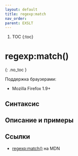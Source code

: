 ```yaml
---
layout: default
title: regexp​:match
nav_order:
parent: EXSLT
---
```


<!-- prettier-ignore-start -->
1. TOC
{:toc}

# regexp​:match()
{: .no_toc }
<!-- prettier-ignore-end -->

Поддержка браузерами:

- Mozilla Firefox 1.9+

## Синтаксис

## Описание и примеры

## Ссылки

- [regexp​:match()](https://developer.mozilla.org/en-US/docs/Web/EXSLT/regexp/match) на MDN
